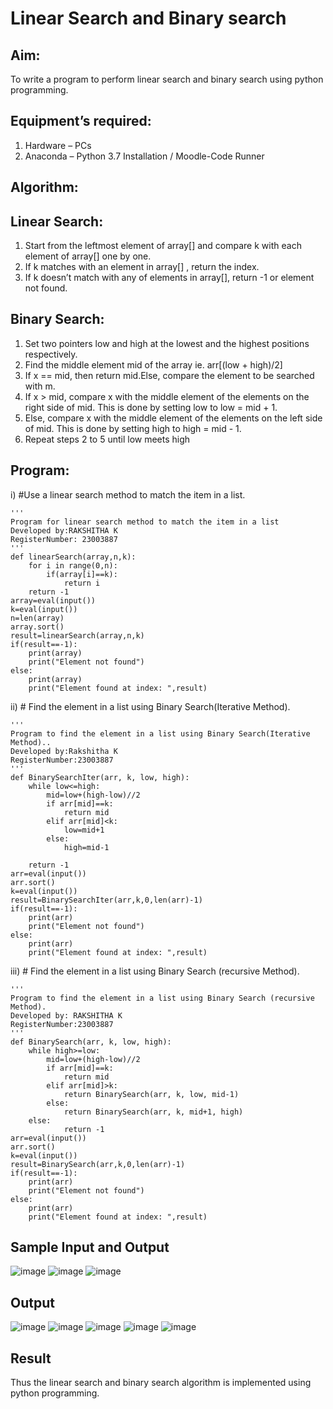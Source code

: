 # Linear Search and Binary search
## Aim:
To write a program to perform linear search and binary search using python programming.
## Equipment’s required:
1.	Hardware – PCs
2.	Anaconda – Python 3.7 Installation / Moodle-Code Runner
## Algorithm:

## Linear Search:
1.	Start from the leftmost element of array[] and compare k with each element of array[] one by one.
2.	If k matches with an element in array[] , return the index.
3.	If k doesn’t match with any of elements in array[], return -1 or element not found.
## Binary Search:
1.	Set two pointers low and high at the lowest and the highest positions respectively.
2.	Find the middle element mid of the array ie. arr[(low + high)/2]
3.	If x == mid, then return mid.Else, compare the element to be searched with m.
4.	If x > mid, compare x with the middle element of the elements on the right side of mid. This is done by setting low to low = mid + 1.
5.	Else, compare x with the middle element of the elements on the left side of mid. This is done by setting high to high = mid - 1.
6.	Repeat steps 2 to 5 until low meets high
## Program:
i)	#Use a linear search method to match the item in a list.
~~~
''' 
Program for linear search method to match the item in a list
Developed by:RAKSHITHA K
RegisterNumber: 23003887
'''
def linearSearch(array,n,k):
    for i in range(0,n):
        if(array[i]==k):
            return i
    return -1
array=eval(input())
k=eval(input())
n=len(array)
array.sort()
result=linearSearch(array,n,k)
if(result==-1):
    print(array)
    print("Element not found")
else:
    print(array)
    print("Element found at index: ",result)
~~~
ii)	# Find the element in a list using Binary Search(Iterative Method).
~~~
''' 
Program to find the element in a list using Binary Search(Iterative Method)..
Developed by:Rakshitha K
RegisterNumber:23003887 
'''
def BinarySearchIter(arr, k, low, high):
    while low<=high:
        mid=low+(high-low)//2
        if arr[mid]==k:
            return mid
        elif arr[mid]<k:
            low=mid+1
        else:
            high=mid-1
    
    return -1
arr=eval(input())
arr.sort()
k=eval(input())
result=BinarySearchIter(arr,k,0,len(arr)-1)
if(result==-1):
    print(arr)
    print("Element not found")
else:
    print(arr)
    print("Element found at index: ",result)
~~~
iii)	# Find the element in a list using Binary Search (recursive Method).
~~~
''' 
Program to find the element in a list using Binary Search (recursive Method).
Developed by: RAKSHITHA K
RegisterNumber:23003887 
'''
def BinarySearch(arr, k, low, high):
    while high>=low:
        mid=low+(high-low)//2
        if arr[mid]==k:
            return mid
        elif arr[mid]>k:
            return BinarySearch(arr, k, low, mid-1)
        else:
            return BinarySearch(arr, k, mid+1, high)
    else:
            return -1
arr=eval(input())
arr.sort()
k=eval(input())
result=BinarySearch(arr,k,0,len(arr)-1)
if(result==-1):
    print(arr)
    print("Element not found")
else:
    print(arr)
    print("Element found at index: ",result)
~~~
## Sample Input and Output
![image](https://github.com/RakshithaK11/Search-Algorithm/assets/139336455/a7ad3bac-6a10-4f77-a7b5-151530cdc6a4)
![image](https://github.com/RakshithaK11/Search-Algorithm/assets/139336455/108fef13-6cd9-4748-ba67-92298787c1b2)
![image](https://github.com/RakshithaK11/Search-Algorithm/assets/139336455/a6039b0a-7b3e-444b-bc8f-b215ecac7de9)
## Output
![image](https://github.com/RakshithaK11/Search-Algorithm/assets/139336455/8909826e-20bc-41e7-a0df-0eb054256da2)
![image](https://github.com/RakshithaK11/Search-Algorithm/assets/139336455/f9696a2c-7321-42cb-ace0-71a0a9087f34)
![image](https://github.com/RakshithaK11/Search-Algorithm/assets/139336455/c56c02da-d40b-4a42-bfdd-a60f9395f8db)
![image](https://github.com/RakshithaK11/Search-Algorithm/assets/139336455/eb3f9f60-dd52-4f2f-95b6-a42b7bbee709)
![image](https://github.com/RakshithaK11/Search-Algorithm/assets/139336455/6feb56a9-deb1-41ec-8e13-7f91decea46d)

## Result
Thus the linear search and binary search algorithm is implemented using python programming.
